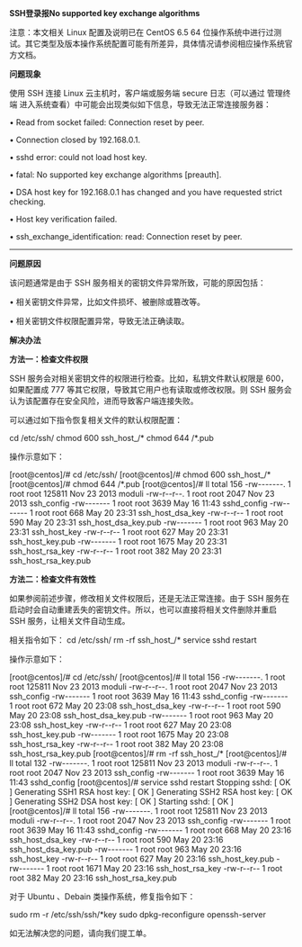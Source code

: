 **SSH登录报No supported key exchange algorithms**

注意：本文相关 Linux 配置及说明已在 CentOS 6.5 64 位操作系统中进行过测试。其它类型及版本操作系统配置可能有所差异，具体情况请参阅相应操作系统官方文档。

**问题现象**

使用 SSH 连接 Linux 云主机时，客户端或服务端 secure 日志（可以通过 管理终端 进入系统查看）中可能会出现类似如下信息，导致无法正常连接服务器：

• Read from socket failed: Connection reset by peer.

• Connection closed by 192.168.0.1.

• sshd error: could not load host key.

• fatal: No supported key exchange algorithms [preauth].

• DSA host key for 192.168.0.1 has changed and you have requested strict checking.

• Host key verification failed.

• ssh_exchange_identification: read: Connection reset by peer.

****

**问题原因**

该问题通常是由于 SSH 服务相关的密钥文件异常所致，可能的原因包括：

• 相关密钥文件异常，比如文件损坏、被删除或篡改等。

• 相关密钥文件权限配置异常，导致无法正确读取。

**解决办法**

**方法一：检查文件权限**

SSH 服务会对相关密钥文件的权限进行检查。比如，私钥文件默认权限是 600，如果配置成 777 等其它权限，导致其它用户也有读取或修改权限。则 SSH 服务会认为该配置存在安全风险，进而导致客户端连接失败。

可以通过如下指令恢复相关文件的默认权限配置：

cd /etc/ssh/ chmod 600 ssh_host_/* chmod 644 /*.pub

操作示意如下：

[root@centos]/# cd /etc/ssh/ [root@centos]/# chmod 600 ssh_host_/* [root@centos]/# chmod 644 /*.pub [root@centos]/# ll total 156 -rw-------. 1 root root 125811 Nov 23 2013 moduli -rw-r--r--. 1 root root 2047 Nov 23 2013 ssh_config -rw------- 1 root root 3639 May 16 11:43 sshd_config -rw------- 1 root root 668 May 20 23:31 ssh_host_dsa_key -rw-r--r-- 1 root root 590 May 20 23:31 ssh_host_dsa_key.pub -rw------- 1 root root 963 May 20 23:31 ssh_host_key -rw-r--r-- 1 root root 627 May 20 23:31 ssh_host_key.pub -rw------- 1 root root 1675 May 20 23:31 ssh_host_rsa_key -rw-r--r-- 1 root root 382 May 20 23:31 ssh_host_rsa_key.pub

**方法二：检查文件有效性**

如果参阅前述步骤，修改相关文件权限后，还是无法正常连接。由于 SSH 服务在启动时会自动重建丢失的密钥文件。所以，也可以直接将相关文件删除并重启 SSH 服务，让相关文件自动生成。

相关指令如下：
cd /etc/ssh/ rm -rf ssh_host_/* service sshd restart

操作示意如下：

[root@centos]/# cd /etc/ssh/ [root@centos]/# ll total 156 -rw-------. 1 root root 125811 Nov 23 2013 moduli -rw-r--r--. 1 root root 2047 Nov 23 2013 ssh_config -rw------- 1 root root 3639 May 16 11:43 sshd_config -rw------- 1 root root 672 May 20 23:08 ssh_host_dsa_key -rw-r--r-- 1 root root 590 May 20 23:08 ssh_host_dsa_key.pub -rw------- 1 root root 963 May 20 23:08 ssh_host_key -rw-r--r-- 1 root root 627 May 20 23:08 ssh_host_key.pub -rw------- 1 root root 1675 May 20 23:08 ssh_host_rsa_key -rw-r--r-- 1 root root 382 May 20 23:08 ssh_host_rsa_key.pub [root@centos]/# rm -rf ssh_host_/* [root@centos]/# ll total 132 -rw-------. 1 root root 125811 Nov 23 2013 moduli -rw-r--r--. 1 root root 2047 Nov 23 2013 ssh_config -rw------- 1 root root 3639 May 16 11:43 sshd_config [root@centos]/# service sshd restart Stopping sshd: [ OK ] Generating SSH1 RSA host key: [ OK ] Generating SSH2 RSA host key: [ OK ] Generating SSH2 DSA host key: [ OK ] Starting sshd: [ OK ] [root@centos]/# ll total 156 -rw-------. 1 root root 125811 Nov 23 2013 moduli -rw-r--r--. 1 root root 2047 Nov 23 2013 ssh_config -rw------- 1 root root 3639 May 16 11:43 sshd_config -rw------- 1 root root 668 May 20 23:16 ssh_host_dsa_key -rw-r--r-- 1 root root 590 May 20 23:16 ssh_host_dsa_key.pub -rw------- 1 root root 963 May 20 23:16 ssh_host_key -rw-r--r-- 1 root root 627 May 20 23:16 ssh_host_key.pub -rw------- 1 root root 1671 May 20 23:16 ssh_host_rsa_key -rw-r--r-- 1 root root 382 May 20 23:16 ssh_host_rsa_key.pub

对于 Ubuntu 、Debain 类操作系统，修复指令如下：

sudo rm -r /etc/ssh/ssh/*key sudo dpkg-reconfigure openssh-server

如无法解决您的问题，请向我们提工单。